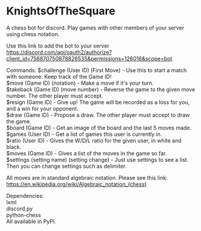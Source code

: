 # KnightsOfTheSquare
A chess bot for discord. Play games with other members of your server using chess notation.

Use this link to add the bot to your server<br>
https://discord.com/api/oauth2/authorize?client_id=756870750878826535&permissions=126016&scope=bot

Commands:
$challenge (User ID) (First Move) - Use this to start a match with someone. Keep track of the Game ID!<br>
$move (Game ID) (notation) - Make a move if it's your turn.<br>
$takeback (Game ID) (move number) - Reverse the game to the given move number. The other player must accept.<br>
$resign (Game ID) - Give up! The game will be recorded as a loss for you, and a win for your opponent.<br>
$draw (Game ID) - Propose a draw. The other player must accept to draw the game.<br>
$board (Game ID) - Get an image of the board and the last 5 moves made.<br>
$games (User ID) - Get a list of games this user is currently in.<br>
$ratio (User ID) - Gives the W/D/L ratio for the given user, in white and black.<br>
$moves (Game ID) - Gives a list of the moves in the game so far.<br>
$settings (setting name) (setting change) - Just use settings to see a list. Then you can change settings such as delimiter.<br>

All moves are in standard algebraic notation. Please see this link:<br>
https://en.wikipedia.org/wiki/Algebraic_notation_(chess)

Dependencies:<br>
lxml<br>
discord.py<br>
python-chess<br>
All available in PyPi.
